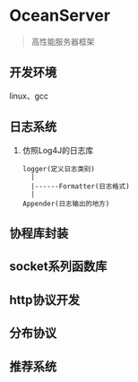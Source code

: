 # OceanServer
> 高性能服务器框架

## 开发环境 
linux、gcc

## 日志系统
1. 仿照Log4J的日志库
    ```
    logger(定义日志类别)
      |
      |------Formatter(日志格式)
      |
    Appender(日志输出的地方)
    ```

## 协程库封装

## socket系列函数库

## http协议开发

## 分布协议

## 推荐系统